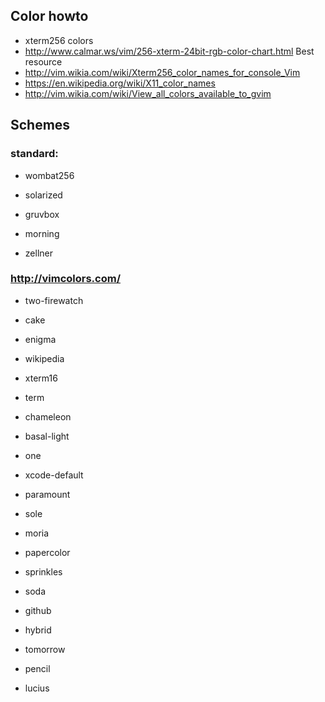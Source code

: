## Color howto
* xterm256 colors
* http://www.calmar.ws/vim/256-xterm-24bit-rgb-color-chart.html  Best resource
* http://vim.wikia.com/wiki/Xterm256_color_names_for_console_Vim
* https://en.wikipedia.org/wiki/X11_color_names
* http://vim.wikia.com/wiki/View_all_colors_available_to_gvim

## Schemes
### standard:

* wombat256
* solarized
* gruvbox

* morning
* zellner

### http://vimcolors.com/

* two-firewatch

* cake
* enigma
* wikipedia
* xterm16
* term
* chameleon
* basal-light
* one
* xcode-default
* paramount
* sole
* moria
* papercolor
* sprinkles
* soda
* github
* hybrid
* tomorrow
* pencil
* lucius
